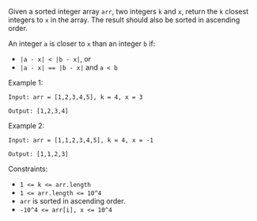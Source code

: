 Given a sorted integer array `arr`, two integers `k` and `x`, return the `k` closest integers to `x` in the array. The result should also be sorted in ascending order.

An integer `a` is closer to `x` than an integer `b` if:

- `|a - x| < |b - x|`, or
- `|a - x| == |b - x|` and `a < b`

Example 1:

```
Input: arr = [1,2,3,4,5], k = 4, x = 3

Output: [1,2,3,4]
```

Example 2:

```
Input: arr = [1,1,2,3,4,5], k = 4, x = -1

Output: [1,1,2,3]
```

Constraints:

- `1 <= k <= arr.length`
- `1 <= arr.length <= 10^4`
- `arr` is sorted in ascending order.
- `-10^4 <= arr[i], x <= 10^4`
